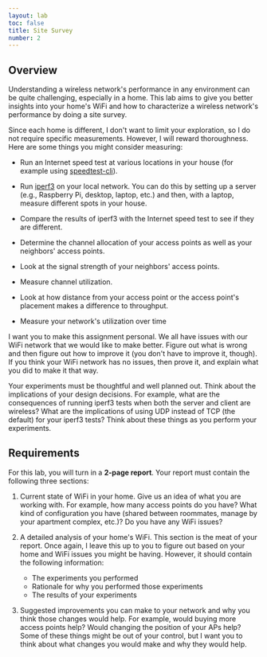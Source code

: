 ```yaml
---
layout: lab
toc: false
title: Site Survey
number: 2
---
```


## Overview

Understanding a wireless network's performance in any environment can be quite challenging, especially in a home. This lab aims to give you better insights into your home's WiFi and how to characterize a wireless network's performance by doing a site survey.

Since each home is different, I don't want to limit your exploration, so I do not require specific measurements. However, I will reward thoroughness. Here are some things you might consider measuring:

- Run an Internet speed test at various locations in your house (for example using [speedtest-cli](https://github.com/sivel/speedtest-cli)).

- Run [iperf3](https://iperf.fr) on your local network. You can do this by setting up a server (e.g., Raspberry Pi, desktop, laptop, etc.) and then, with a laptop, measure different spots in your house.

- Compare the results of iperf3 with the Internet speed test to see if they are different.

- Determine the channel allocation of your access points as well as your neighbors' access points.

- Look at the signal strength of your neighbors' access points.

- Measure channel utilization.

- Look at how distance from your access point or the access point's placement makes a difference to throughput. 

- Measure your network's utilization over time

I want you to make this assignment personal. We all have issues with our WiFi network that we would like to make better. Figure out what is wrong and then figure out how to improve it (you don't have to improve it, though). If you think your WiFi network has no issues, then prove it, and explain what you did to make it that way.

Your experiments must be thoughtful and well planned out. Think about the implications of your design decisions. For example, what are the consequences of running iperf3 tests when both the server and client are wireless? What are the implications of using UDP instead of TCP (the default) for your iperf3 tests? Think about these things as you perform your experiments.

## Requirements

For this lab, you will turn in a **2-page report**. Your report must contain the following three sections:

1. Current state of WiFi in your home. Give us an idea of what you are working with. For example, how many access points do you have? What kind of configuration you have (shared between roommates, manage by your apartment complex, etc.)? Do you have any WiFi issues?

2. A detailed analysis of your home's WiFi. This section is the meat of your report. Once again, I leave this up to you to figure out based on your home and WiFi issues you might be having. However, it should contain the following information:
    - The experiments you performed
    - Rationale for why you performed those experiments
    - The results of your experiments

3. Suggested improvements you can make to your network and why you think those changes would help. For example, would buying more access points help? Would changing the position of your APs help? Some of these things might be out of your control, but I want you to think about what changes you would make and why they would help.

